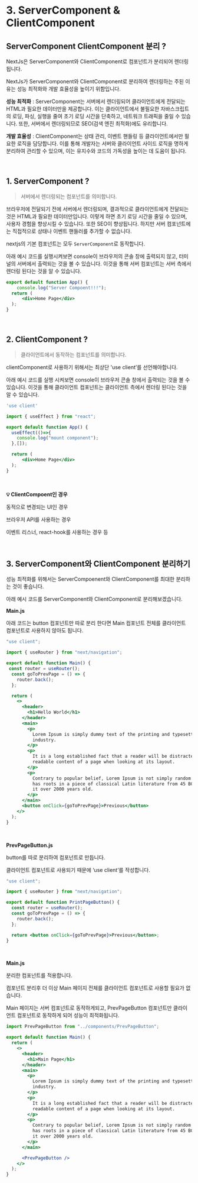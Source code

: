 # 3. ServerComponent & ClientComponent

## ServerComponent ClientComponent 분리 ?

NextJs은 ServerComponent와 ClientComponent로 컴포넌트가 분리되어 렌더링됩니다.

NextJs가 ServerComponent와 ClientComponent로 분리하여 렌더링하는 주된 이유는 성능 최적화와 개발 효율성을 높이기 위함입니다.

**성능 최적화** : ServerComponent는 서버에서 렌더링되어 클라이언트에게 전달되는 HTML과 필요한 데이터만을 제공합니다. 이는 클라이언트에서 불필요한 자바스크립트의 로딩, 파싱, 실행을 줄여 초기 로딩 시간을 단축하고, 네트워크 트래픽을 줄일 수 있습니다. 또한, 서버에서 렌더링되므로 SEO(검색 엔진 최적화)에도 유리합니다.

**개발 효율성** :  ClientComponent는 상태 관리, 이벤트 핸들링 등 클라이언트에서만 필요한 로직을 담당합니다. 이를 통해 개발자는 서버와 클라이언트 사이드 로직을 명하게 분리하여 관리할 수 있으며, 이는 유지수와 코드의 가독성을 높이는 데 도움이 됩니다.

<br/>

## 1. ServerComponent ?

> 서버에서 렌더링되는 컴포넌트를 의미합니다.

 브라우저에 전달되기 전에 서버에서 렌더링되며, 결과적으로 클라이언트에게 전달되는 것은 HTML과 필요한 데이터만입니다. 이렇게 하면 초기 로딩 시간을 줄일 수 있으며, 사용자 경험을 향상시킬 수 있습니다. 또한 SEO이 향상됩니다. 하지만 서버 컴포넌트에는 직접적으로 상태나 이벤트 핸들러를 추가할 수 없습니다.

nextjs의 기본 컴포넌트는 모두 `ServerComponent`로 동작합니다.

아래 예시 코드를 실행시켜보면 console이 브라우저의 콘솔 창에 출력되지 않고, 터미널의 서버에서 출력되는 것을 볼 수 있습니다. 이것을 통해 서버 컴포넌트는 서버 측에서 렌더링 된다는 것을 알 수 있습니다.

```jsx
export default function App() {
	console.log("Server Compoent!!!");
  return (
      <div>Home Page</div>
  );
}
```

<br/>

## 2. ClientComponent ?

> 클라이언트에서 동작하는 컴포넌트를 의미합니다.
> 

clientComponent로 사용하기 위해서는 최상단 'use client’를 선언해야합니다.

아래 예시 코드를 실행 시켜보면 console이 브라우저 콘솔 창에서 출력되는 것을 볼 수 있습니다. 이것을 통해 클라이언트 컴포넌트는 클라이언트 측에서 렌더링 된다는 것을 알 수 있습니다.

```jsx
'use client'

import { useEffect } from "react";

export default function App() {
  useEffect(()=>{
    console.log("mount component");
  },[]);

  return (
      <div>Home Page</div>
  );
}
```

<br/>

**💡 ClientCompoent인 경우**

동적으로 변경되는 UI인 경우

브라우저 API를 사용하는 경우

이벤트 리스너, react-hook를 사용하는 경우 등

<br/>

## 3. ServerComponent와 ClientComponent 분리하기

성능 최적화를 위해서는 ServerCompoenent와 ClientComponent를 최대한 분리하는 것이 좋습니다.

아래 예시 코드를 ServerComponent와 ClientComponent로 분리해보겠습니다.

**Main.js**

아래 코드는 button 컴포넌트만 따로 분리 한다면 Main 컴포넌트 전체를 클라이언트 컴포넌트로 사용하지 않아도 됩니다.

```jsx
"use client";

import { useRouter } from "next/navigation";

export default function Main() {
 const router = useRouter();
  const goToPrevPage = () => {
    router.back();
  };

  return (
    <>
      <header>
        <h1>Hello World</h1>
      </header>
      <main>
        <p>
          Lorem Ipsum is simply dummy text of the printing and typesetting
          industry.
        </p>
        <p>
          It is a long established fact that a reader will be distracted by the
          readable content of a page when looking at its layout.
        </p>
        <p>
          Contrary to popular belief, Lorem Ipsum is not simply random text. It
          has roots in a piece of classical Latin literature from 45 BC, making
          it over 2000 years old.
        </p>
      </main>
      <button onClick={goToPrevPage}>Previous</button>
    </>
  );
}

```

<br/>

**PrevPageButton.js**

button를 따로 분리하여 컴포넌트로 만듭니다.

클라이언트 컴포넌트로 사용되기 때문에 ‘use client’를 작성합니다.

```jsx
"use client";

import { useRouter } from "next/navigation";

export default function PrintPageButton() {
  const router = useRouter();
  const goToPrevPage = () => {
    router.back();
  };

  return <button onClick={goToPrevPage}>Previous</button>;
}

```

<br/>


**Main.js**

분리한 컴포넌트를 적용합니다.

컴포넌트 분리후 더 이상 Main 페이지 전체를 클라이언트 컴포넌트로 사용할 필요가 없습니다.

Main 페이지는 서버 컴포넌트로 동작하게되고, PrevPageButton 컴포넌트만 클라이언트 컴포넌트로 동작하게 되어 성능이 최적화됩니다.

```jsx
import PrevPageButton from "../components/PrevPageButton";

export default function Main() {
  return (
    <>
      <header>
        <h1>Main Page</h1>
      </header>
      <main>
        <p>
          Lorem Ipsum is simply dummy text of the printing and typesetting
          industry.
        </p>
        <p>
          It is a long established fact that a reader will be distracted by the
          readable content of a page when looking at its layout.
        </p>
        <p>
          Contrary to popular belief, Lorem Ipsum is not simply random text. It
          has roots in a piece of classical Latin literature from 45 BC, making
          it over 2000 years old.
        </p>
      </main>

      <PrevPageButton />
    </>
  );
}

```